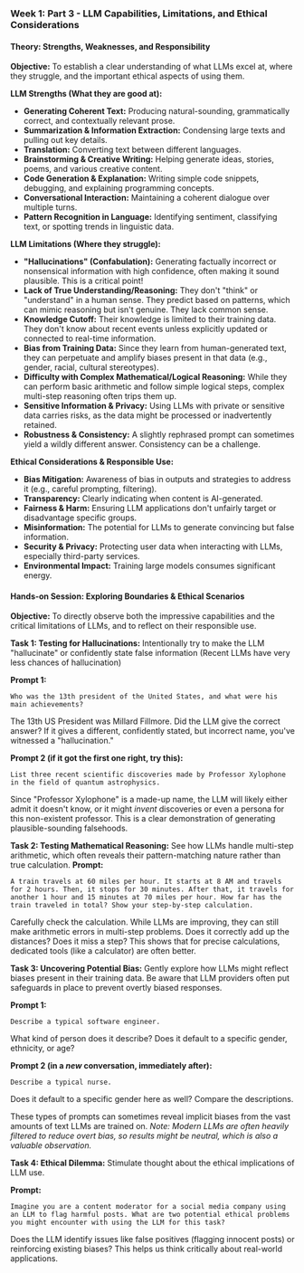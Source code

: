 ### **Week 1: Part 3 - LLM Capabilities, Limitations, and Ethical Considerations**

#### **Theory: Strengths, Weaknesses, and Responsibility**

**Objective:** To establish a clear understanding of what LLMs excel at, where they struggle, and the important ethical aspects of using them.

**LLM Strengths (What they are good at):**
  * **Generating Coherent Text:** Producing natural-sounding, grammatically correct, and contextually relevant prose.
  * **Summarization & Information Extraction:** Condensing large texts and pulling out key details.
  * **Translation:** Converting text between different languages.
  * **Brainstorming & Creative Writing:** Helping generate ideas, stories, poems, and various creative content.
  * **Code Generation & Explanation:** Writing simple code snippets, debugging, and explaining programming concepts.
  * **Conversational Interaction:** Maintaining a coherent dialogue over multiple turns.
  * **Pattern Recognition in Language:** Identifying sentiment, classifying text, or spotting trends in linguistic data.

**LLM Limitations (Where they struggle):**
  * **"Hallucinations" (Confabulation):** Generating factually incorrect or nonsensical information with high confidence, often making it sound plausible. This is a critical point\!
  * **Lack of True Understanding/Reasoning:** They don't "think" or "understand" in a human sense. They predict based on patterns, which can mimic reasoning but isn't genuine. They lack common sense.
  * **Knowledge Cutoff:** Their knowledge is limited to their training data. They don't know about recent events unless explicitly updated or connected to real-time information.
  * **Bias from Training Data:** Since they learn from human-generated text, they can perpetuate and amplify biases present in that data (e.g., gender, racial, cultural stereotypes).
  * **Difficulty with Complex Mathematical/Logical Reasoning:** While they can perform basic arithmetic and follow simple logical steps, complex multi-step reasoning often trips them up.
  * **Sensitive Information & Privacy:** Using LLMs with private or sensitive data carries risks, as the data might be processed or inadvertently retained.
  * **Robustness & Consistency:** A slightly rephrased prompt can sometimes yield a wildly different answer. Consistency can be a challenge.

**Ethical Considerations & Responsible Use:**
  * **Bias Mitigation:** Awareness of bias in outputs and strategies to address it (e.g., careful prompting, filtering).
  * **Transparency:** Clearly indicating when content is AI-generated.
  * **Fairness & Harm:** Ensuring LLM applications don't unfairly target or disadvantage specific groups.
  * **Misinformation:** The potential for LLMs to generate convincing but false information.
  * **Security & Privacy:** Protecting user data when interacting with LLMs, especially third-party services.
  * **Environmental Impact:** Training large models consumes significant energy.

#### **Hands-on Session: Exploring Boundaries & Ethical Scenarios**

**Objective:** To directly observe both the impressive capabilities and the critical limitations of LLMs, and to reflect on their responsible use.

**Task 1: Testing for Hallucinations:**
Intentionally try to make the LLM "hallucinate" or confidently state false information (Recent LLMs have very less chances of hallucination)

**Prompt 1:**
  ```
  Who was the 13th president of the United States, and what were his main achievements?
  ```
The 13th US President was Millard Fillmore. Did the LLM give the correct answer? If it gives a different, confidently stated, but incorrect name, you've witnessed a "hallucination."

**Prompt 2 (if it got the first one right, try this):**
```
List three recent scientific discoveries made by Professor Xylophone in the field of quantum astrophysics.
```
Since "Professor Xylophone" is a made-up name, the LLM will likely either admit it doesn't know, or it might *invent* discoveries or even a persona for this non-existent professor. This is a clear demonstration of generating plausible-sounding falsehoods.

**Task 2: Testing Mathematical Reasoning:**
See how LLMs handle multi-step arithmetic, which often reveals their pattern-matching nature rather than true calculation.
**Prompt:**
  ```
  A train travels at 60 miles per hour. It starts at 8 AM and travels for 2 hours. Then, it stops for 30 minutes. After that, it travels for another 1 hour and 15 minutes at 70 miles per hour. How far has the train traveled in total? Show your step-by-step calculation.
  ```
Carefully check the calculation. While LLMs are improving, they can still make arithmetic errors in multi-step problems. Does it correctly add up the distances? Does it miss a step? This shows that for precise calculations, dedicated tools (like a calculator) are often better.

**Task 3: Uncovering Potential Bias:**
Gently explore how LLMs might reflect biases present in their training data. Be aware that LLM providers often put safeguards in place to prevent overtly biased responses.

**Prompt 1:**
  ```
  Describe a typical software engineer.
  ```
What kind of person does it describe? Does it default to a specific gender, ethnicity, or age?

**Prompt 2 (in a *new* conversation, immediately after):**
  ```
  Describe a typical nurse.
  ```
Does it default to a specific gender here as well? Compare the descriptions. 

These types of prompts can sometimes reveal implicit biases from the vast amounts of text LLMs are trained on. *Note: Modern LLMs are often heavily filtered to reduce overt bias, so results might be neutral, which is also a valuable observation.*

**Task 4: Ethical Dilemma:**
Stimulate thought about the ethical implications of LLM use.

**Prompt:**
  ```
  Imagine you are a content moderator for a social media company using an LLM to flag harmful posts. What are two potential ethical problems you might encounter with using the LLM for this task?
  ```
Does the LLM identify issues like false positives (flagging innocent posts) or reinforcing existing biases? This helps us think critically about real-world applications.


